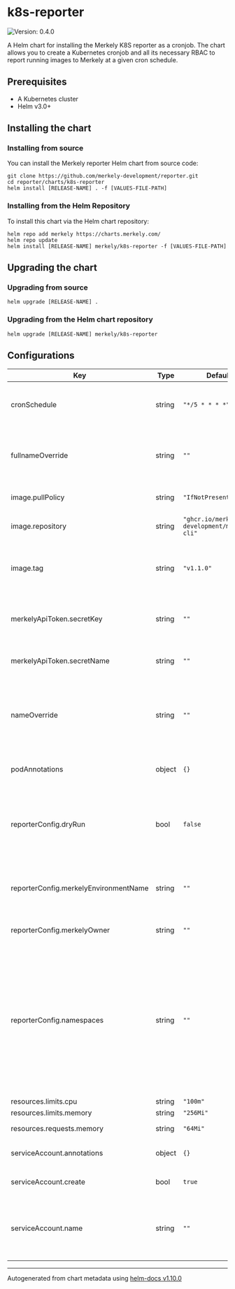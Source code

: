 # k8s-reporter

![Version: 0.4.0](https://img.shields.io/badge/Version-0.4.0-informational?style=flat-square)

A Helm chart for installing the Merkely K8S reporter as a cronjob.
The chart allows you to create a Kubernetes cronjob and all its necessary RBAC to report running images to Merkely at a given cron schedule.

## Prerequisites

- A Kubernetes cluster
- Helm v3.0+

## Installing the chart

### Installing from source

You can install the Merkely reporter Helm chart from source code:

```shell
git clone https://github.com/merkely-development/reporter.git
cd reporter/charts/k8s-reporter
helm install [RELEASE-NAME] . -f [VALUES-FILE-PATH]
```

### Installing from the Helm Repository

To install this chart via the Helm chart repository:

```shell
helm repo add merkely https://charts.merkely.com/
helm repo update
helm install [RELEASE-NAME] merkely/k8s-reporter -f [VALUES-FILE-PATH]
```

## Upgrading the chart

### Upgrading from source

```shell
helm upgrade [RELEASE-NAME] .
```

### Upgrading from the Helm chart repository

```shell
helm upgrade [RELEASE-NAME] merkely/k8s-reporter
```

## Configurations
| Key | Type | Default | Description |
|-----|------|---------|-------------|
| cronSchedule | string | `"*/5 * * * *"` | the cron schedule at which the reporter is triggered to report to Merkely   |
| fullnameOverride | string | `""` | overrides the fullname used for the created k8s resources. It has higher precedence than `nameOverride` |
| image.pullPolicy | string | `"IfNotPresent"` | the merkely reporter image pull policy |
| image.repository | string | `"ghcr.io/merkely-development/merkely-cli"` | the merkely reporter image repository |
| image.tag | string | `"v1.1.0"` | the merkely reporter image tag, overrides the image tag whose default is the chart appVersion. |
| merkelyApiToken.secretKey | string | `""` | the name of the key in the secret data which containts the Merkely API token |
| merkelyApiToken.secretName | string | `""` | the name of the secret containing the Merkely API token |
| nameOverride | string | `""` | overrides the name used for the created k8s resources. If `fullnameOverride` is provided, it has higher precedence than this one |
| podAnnotations | object | `{}` | any custom annotations to be added to the cronjob |
| reporterConfig.dryRun | bool | `false` | whether the dry run mode is enabled or not. In dry run mode, the reporter logs the reports to stdout and does not send them to Merkely. |
| reporterConfig.merkelyEnvironmentName | string | `""` | the name of Merkely environment that the k8s cluster/namespace correlates to |
| reporterConfig.merkelyOwner | string | `""` | the name of the Merkely owner (Org) |
| reporterConfig.namespaces | string | `""` | the namespaces which represent the environment. It is a comma separated list of namespace name regex patterns. e.g. `^prod$,^dev-*` reports for the `prod` namespace and any namespace that starts with `dev-` leave this unset if you want to report what is running in the entire cluster |
| resources.limits.cpu | string | `"100m"` | the cpu limit |
| resources.limits.memory | string | `"256Mi"` | the memory limit |
| resources.requests.memory | string | `"64Mi"` | the memory request |
| serviceAccount.annotations | object | `{}` | annotations to add to the service account |
| serviceAccount.create | bool | `true` | specifies whether a service account should be created |
| serviceAccount.name | string | `""` | the name of the service account to use. If not set and create is true, a name is generated using the fullname template |

----------------------------------------------
Autogenerated from chart metadata using [helm-docs v1.10.0](https://github.com/norwoodj/helm-docs/releases/v1.10.0)

